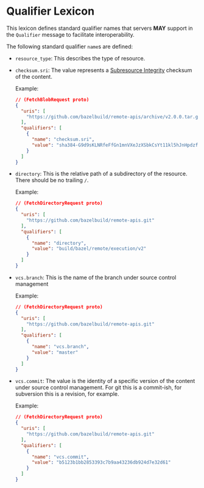 # Qualifier Lexicon

This lexicon defines standard qualifier names that servers
**MAY** support in the `Qualifier` message to facilitate interoperability.

The following standard qualifier `name`s are defined:

* `resource_type`: This describes the type of resource.

* `checksum.sri`: The value represents a [Subresource Integrity](https://www.w3.org/TR/SRI/)
  checksum of the content.

  Example:
  ```json
  // (FetchBlobRequest proto)
  {
    "uris": [
      "https://github.com/bazelbuild/remote-apis/archive/v2.0.0.tar.gz"
    ],
    "qualifiers": [
      {
        "name": "checksum.sri",
        "value": "sha384-G9d9sKLNRfeFfGn1mnVXeJzXSbkCsYt11kl5hJnHpdzfVuLIuruIDnrs/lZyB4Gs"
      }
    ]
  }
  ```

* `directory`: This is the relative path of a subdirectory of the resource.  There should
  be no trailing `/`.

  Example:
  ```json
  // (FetchDirectoryRequest proto)
  {
    "uris": [
      "https://github.com/bazelbuild/remote-apis.git"
    ],
    "qualifiers": [
      {
        "name": "directory",
        "value": "build/bazel/remote/execution/v2"
      }
    ]
  }
  ```

* `vcs.branch`: This is the name of the branch under source control management

  Example:
  ```json
  // (FetchDirectoryRequest proto)
  {
    "uris": [
      "https://github.com/bazelbuild/remote-apis.git"
    ],
    "qualifiers": [
      {
        "name": "vcs.branch",
        "value": "master"
      }
    ]
  }
  ```

* `vcs.commit`: The value is the identity of a specific version of the content
  under source control management.  For git this is a commit-ish, for subversion
  this is a revision, for example.

  Example:
  ```json
  // (FetchDirectoryRequest proto)
  {
    "uris": [
      "https://github.com/bazelbuild/remote-apis.git"
    ],
    "qualifiers": [
      {
        "name": "vcs.commit",
        "value": "b5123b1bb2853393c7b9aa43236db924d7e32d61"
      }
    ]
  }
  ```

